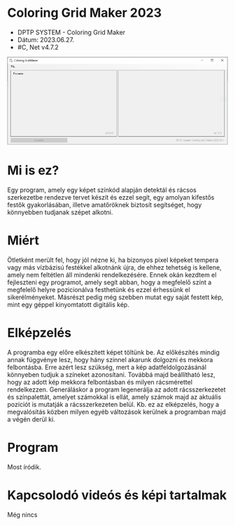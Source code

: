 # Coloring Grid Maker 2023
* DPTP SYSTEM - Coloring Grid Maker
* Dátum: 2023.06.27.
* #C, Net v4.7.2

![DPTP System](https://github.com/DPTPSystem/ColoringGridMaker/blob/master/images/cgm1.JPG "DPTP System")

# Mi is ez?
Egy program, amely egy képet színkód alapján detektál és rácsos szerkezetbe rendezve tervet készít és ezzel segít, egy amolyan kifestős festők 
gyakorlásában, illetve amatőröknek biztosít segítséget, hogy könnyebben tudjanak szépet alkotni.

# Miért
Ötletként merült fel, hogy jól nézne ki, ha bizonyos pixel képeket tempera vagy más vízbázisú festékkel alkotnánk újra, de ehhez tehetség is
kellene, amely nem feltétlen áll mindenki rendelkezésére. Ennek okán kezdtem el fejleszteni egy programot, amely segít abban, hogy a megfelelő
színt a megfelelő helyre pozicionálva festhetünk és ezzel érhessünk el sikerélményeket. Másrészt pedig még szebben mutat egy saját festett kép, 
mint egy géppel kinyomtatott digitális kép.

# Elképzelés
A programba egy előre elkészített képet töltünk be. Az előkészítés mindig annak függvénye lesz, hogy hány szinnel akarunk dolgozni és mekkora 
felbontásba. Erre azért lesz szükség, mert a kép adatfeldolgozásánál könnyeben tudjuk a színeket azonosítani. Továbbá majd beállítható lesz,
hogy az adott kép mekkora felbontásban és milyen rácsmérettel rendelkezzen. Generáláskor a program legenerálja az adott rácsszerkezetet és 
színpalettát, amelyet számokkal is ellát, amely számok majd az aktuális pozíciót is mutatják a rácsszerkezeten belül. Kb. ez az elképzelés, 
hogy a megvalósítás közben milyen egyéb változások kerülnek a programban majd a végén derül ki.

# Program
Most íródik.

# Kapcsolodó videós és képi tartalmak
Még nincs
